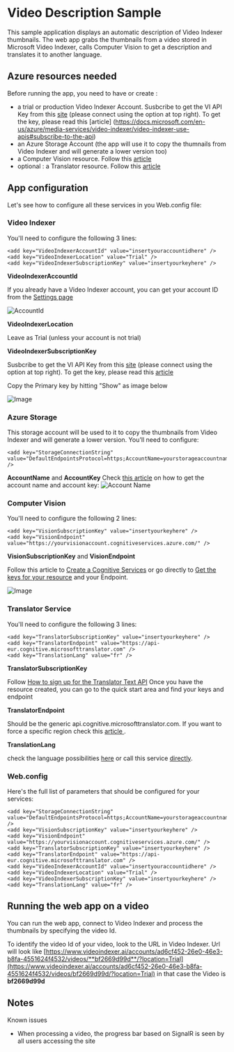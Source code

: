 # Video Description Sample

This sample application displays an automatic description of Video Indexer thumbnails. The web app grabs the thumbnails from a video stored in Microsoft Video Indexer, calls Computer Vision to get a description and translates it to another language.

## Azure resources needed 
Before running the app, you need to have or create :
- a trial or production Video Indexer Account. Susbcribe to get the VI API Key from this [site](https://api-portal.videoindexer.ai/) (please connect using the option at top right). To get the key, please read this [article] (https://docs.microsoft.com/en-us/azure/media-services/video-indexer/video-indexer-use-apis#subscribe-to-the-api)
- an Azure Storage Account (the app will use it to copy the thumnails from Video Indexer and will generate a lower version too)
- a Computer Vision resource. Follow this [article](https://docs.microsoft.com/en-us/azure/cognitive-services/computer-vision/tutorials/storage-lab-tutorial#create-a-computer-vision-resource)
- optional : a Translator resource. Follow this [article](https://docs.microsoft.com/en-us/azure/cognitive-services/translator/translator-text-how-to-signup)

## App configuration
Let's see how to configure all these services in you Web.config file:

### Video Indexer 
You'll need to configure the following 3 lines:

    <add key="VideoIndexerAccountId" value="insertyouraccountidhere" />
    <add key="VideoIndexerLocation" value="Trial" />
    <add key="VideoIndexerSubscriptionKey" value="insertyourkeyhere" />

**VideoIndexerAccountId**

If you already have a Video Indexer account, you can get your account ID from the [Settings page](https://www.videoindexer.ai/settings/account)

![AccountId](https://docs.microsoft.com/en-us/azure/media-services/video-indexer/media/video-indexer-use-apis/account-id.png)

**VideoIndexerLocation**

Leave as Trial (unless your account is not trial)

**VideoIndexerSubscriptionKey**

Susbcribe to get the VI API Key from this [site](https://api-portal.videoindexer.ai/) (please connect using the option at top right). To get the key, please read this [article](https://docs.microsoft.com/en-us/azure/media-services/video-indexer/video-indexer-use-apis#subscribe-to-the-api)

Copy the Primary key by hitting "Show" as image below

![Image](https://docs.microsoft.com/en-us/azure/media-services/video-indexer/media/video-indexer-use-apis/video-indexer-api03.png)


### Azure Storage
This storage account will be used to it to copy the thumbnails from Video Indexer and will generate a lower version.
You'll need to configure:

	<add key="StorageConnectionString" value="DefaultEndpointsProtocol=https;AccountName=yourstorageaccountname;AccountKey=yourstorageaccountkey;EndpointSuffix=core.windows.net" />

**AccountName** and **AccountKey**
Check [this article](https://docs.microsoft.com/en-us/azure/storage/common/storage-configure-connection-string) on how to get the account name and account key:
![Account Name](https://docs.microsoft.com/en-us/azure/includes/media/storage-view-keys-include/portal-connection-string.png)


### Computer Vision
You'll need to configure the following 2 lines:

    <add key="VisionSubscriptionKey" value="insertyourkeyhere" />
    <add key="VisionEndpoint" value="https://yourvisionaccount.cognitiveservices.azure.com/" />
    
**VisionSubscriptionKey** and **VisionEndpoint**

Follow this article to [Create a Cognitive Services](https://docs.microsoft.com/en-us/azure/cognitive-services/cognitive-services-apis-create-account?tabs=multiservice%2Cwindows) or go directly to [Get the keys for your resource](https://docs.microsoft.com/en-us/azure/cognitive-services/cognitive-services-apis-create-account?tabs=multiservice%2Cwindows#get-the-keys-for-your-resource) and your Endpoint.

![Image](https://docs.microsoft.com/en-us/azure/cognitive-services/media/cognitive-services-apis-create-account/get-cog-serv-keys.png)

### Translator Service
You'll need to configure the following 3 lines:

    <add key="TranslatorSubscriptionKey" value="insertyourkeyhere" />
    <add key="TranslatorEndpoint" value="https://api-eur.cognitive.microsofttranslator.com" />
	<add key="TranslationLang" value="fr" />
	
**TranslatorSubscriptionKey**

Follow [How to sign up for the Translator Text API](https://docs.microsoft.com/en-us/azure/cognitive-services/translator/translator-text-how-to-signup)
Once you have the resource created, you can go to the quick start area and find your keys and endpoint

**TranslatorEndpoint**

Should be the generic api.cognitive.microsofttranslator.com. If you want to force a specific region check this [article
](https://docs.microsoft.com/bs-latn-ba/azure/cognitive-services/translator/reference/v3-0-reference). 

**TranslationLang**

check the language possibilities [here](https://docs.microsoft.com/en-us/azure/cognitive-services/translator/reference/v3-0-languages) or call this service [directly](https://api.cognitive.microsofttranslator.com/languages?api-version=3.0).

### Web.config 
Here's the full list of parameters that should be configured for your services:

    <add key="StorageConnectionString" value="DefaultEndpointsProtocol=https;AccountName=yourstorageaccountname;AccountKey=yourstorageaccountkey;EndpointSuffix=core.windows.net" />
    <add key="VisionSubscriptionKey" value="insertyourkeyhere" />
    <add key="VisionEndpoint" value="https://yourvisionaccount.cognitiveservices.azure.com/" />
    <add key="TranslatorSubscriptionKey" value="insertyourkeyhere" />
    <add key="TranslatorEndpoint" value="https://api-eur.cognitive.microsofttranslator.com" />
    <add key="VideoIndexerAccountId" value="insertyouraccountidhere" />
    <add key="VideoIndexerLocation" value="Trial" />
    <add key="VideoIndexerSubscriptionKey" value="insertyourkeyhere" />
    <add key="TranslationLang" value="fr" />


## Running the web app on a video
You can run the web app, connect to Video Indexer and process the thumbnails by specifying the video Id.

To identify the video Id of your video, look to the URL in Video Indexer. Url will look like [https://www.videoindexer.ai/accounts/ad6cf452-26e0-46e3-b8fa-4551624f4532/videos/**bf2669d99d**/?location=Trial](https://www.videoindexer.ai/accounts/ad6cf452-26e0-46e3-b8fa-4551624f4532/videos/bf2669d99d/?location=Trial) in that case the Video is **bf2669d99d**

## Notes
Known issues
* When processing a video, the progress bar based on SignalR is seen by all users accessing the site